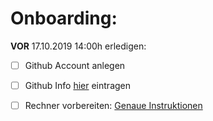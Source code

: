 # Onboarding: 
 
**VOR** 17.10.2019 14:00h erledigen:

- [ ] Github Account anlegen
- [ ] Github Info [hier](https://docs.google.com/forms/d/e/1FAIpQLSd_3GVA7PX3SOmt0a7GzG9Ps7euLUIkG9Ajghu18D9pditnZw) eintragen
- [ ] Rechner vorbereiten: [Genaue Instruktionen]()

